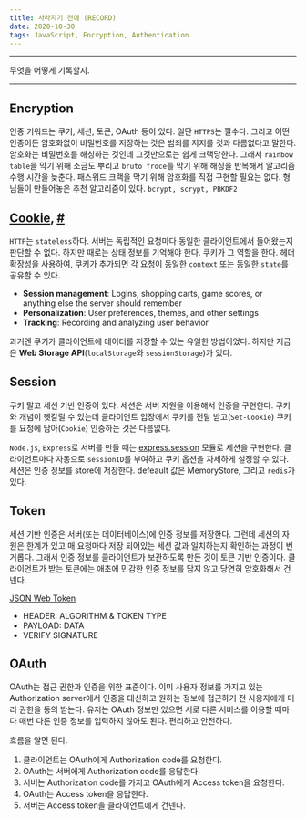 ```yaml
---
title: 사라지기 전에 (RECORD)
date: 2020-10-30
tags: JavaScript, Encryption, Authentication
---
```


---

무엇을 어떻게 기록할지.

---

## Encryption

인증 키워드는 쿠키, 세션, 토큰, OAuth 등이 있다. 일단 `HTTPS`는 필수다. 그리고 어떤 인증이든 암호화없이 비밀번호를 저장하는 것은 범죄를 저지를 것과 다름없다고 말한다. 암호화는 비밀번호를 해싱하는 것인데 그것만으로는 쉽게 크랙당한다. 그래서 `rainbow table`을 막기 위해 소금도 뿌리고 `bruto froce`를 막기 위해 해싱을 반복해서 알고리즘 수행 시간을 늦춘다. 패스워드 크랙을 막기 위해 암호화를 직접 구현할 필요는 없다. 형님들이 만들어놓은 추천 알고리즘이 있다. `bcrypt, scrypt, PBKDF2`

## [Cookie](https://developer.mozilla.org/en-US/docs/Web/HTTP/Cookies), [#](https://ko.javascript.info/cookie)

`HTTP`는 `stateless`하다. 서버는 독립적인 요청마다 동일한 클라이언트에서 들어왔는지 판단할 수 없다. 하지만 때로는 상태 정보를 기억해야 한다. 쿠키가 그 역할을 한다. 헤더 확장성을 사용하여, 쿠키가 추가되면 각 요청이 동일한 `context` 또는 동일한 `state`를 공유할 수 있다.

- **Session management**: Logins, shopping carts, game scores, or anything else the server should remember
- **Personalization**: User preferences, themes, and other settings
- **Tracking**: Recording and analyzing user behavior

과거엔 쿠키가 클라이언트에 데이터를 저장할 수 있는 유일한 방법이었다. 하지만 지금은 **Web Storage API**(`localStorage`와 `sessionStorage`)가 있다.

## Session

쿠키 말고 세션 기반 인증이 있다. 세션은 서버 자원을 이용해서 인증을 구현한다. 쿠키와 개념이 헷갈릴 수 있는데 클라이언트 입장에서 쿠키를 전달 받고(`Set-Cookie`) 쿠키를 요청에 담아(`Cookie`) 인증하는 것은 다름없다.

`Node.js`, `Express`로 서버를 만들 때는 [express.session](https://www.npmjs.com/package/express-session) 모듈로 세션을 구현한다. 클라이언트마다 자동으로 `sessionID`를 부여하고 쿠키 옵션을 자세하게 설정할 수 있다. 세션은 인증 정보를 store에 저장한다. defeault 값은 MemoryStore, 그리고 `redis`가 있다.

## Token

세션 기반 인증은 서버(또는 데이터베이스)에 인증 정보를 저장한다. 그런데 세션의 자원은 한계가 있고 매 요청마다 저장 되어있는 세션 값과 일치하는지 확인하는 과정이 번거롭다. 그래서 인증 정보를 클라이언트가 보관하도록 만든 것이 토큰 기반 인증이다. 클라이언트가 받는 토큰에는 애초에 민감한 인증 정보를 담지 않고 당연히 암호화해서 건넨다.

[JSON Web Token](https://jwt.io/)

- HEADER: ALGORITHM & TOKEN TYPE
- PAYLOAD: DATA
- VERIFY SIGNATURE

## OAuth

OAuth는 접근 권한과 인증을 위한 표준이다. 이미 사용자 정보를 가지고 있는 Authorization server에서 인증을 대신하고 원하는 정보에 접근하기 전 사용자에게 미리 권한을 동의 받는다. 유저는 OAuth 정보만 있으면 서로 다른 서비스를 이용할 때마다 매번 다른 인증 정보를 입력하지 않아도 된다. 편리하고 안전하다.

흐름을 알면 된다.

1. 클라이언트는 OAuth에게 Authorization code를 요청한다.
2. OAuth는 서버에게 Authorization code를 응답한다.
3. 서버는 Authorization code를 가지고 OAuth에게 Access token을 요청한다.
4. OAuth는 Access token을 응답한다.
5. 서버는 Access token을 클라이언트에게 건넨다.
